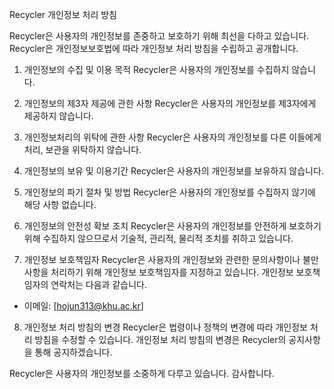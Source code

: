 Recycler 개인정보 처리 방침

Recycler은 사용자의 개인정보를 존중하고 보호하기 위해 최선을 다하고 있습니다.
Recycler은 개인정보보호법에 따라 개인정보 처리 방침을 수립하고 공개합니다.

1. 개인정보의 수집 및 이용 목적
Recycler은 사용자의 개인정보를 수집하지 않습니다.

2. 개인정보의 제3자 제공에 관한 사항
Recycler은 사용자의 개인정보를 제3자에게 제공하지 않습니다.

3. 개인정보처리의 위탁에 관한 사항
Recycler은 사용자의 개인정보를 다른 이들에게 처리, 보관을 위탁하지 않습니다.

4. 개인정보의 보유 및 이용기간
Recycler은 사용자의 개인정보를 보유하지 않습니다.

5. 개인정보의 파기 절차 및 방법
Recycler은 사용자의 개인정보를 수집하지 않기에 해당 사항 없습니다.

6. 개인정보의 안전성 확보 조치
Recycler은 사용자의 개인정보를 안전하게 보호하기 위해 수집하지 않으므로서 기술적, 관리적, 물리적 조치를 취하고 있습니다.

7. 개인정보 보호책임자
Recycler은 사용자의 개인정보와 관련한 문의사항이나 불만사항을 처리하기 위해 개인정보 보호책임자를 지정하고 있습니다.
개인정보 보호책임자의 연락처는 다음과 같습니다.

- 이메일: [hojun313@khu.ac.kr]

8. 개인정보 처리 방침의 변경
Recycler은 법령이나 정책의 변경에 따라 개인정보 처리 방침을 수정할 수 있습니다.
개인정보 처리 방침의 변경은 Recycler의 공지사항을 통해 공지하겠습니다.

Recycler은 사용자의 개인정보를 소중하게 다루고 있습니다.
감사합니다.
